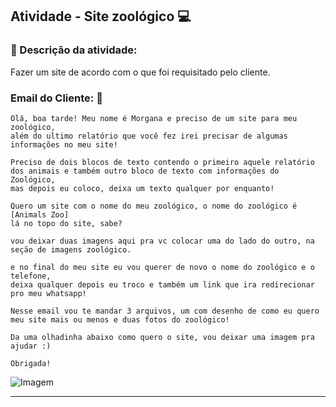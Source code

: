 
## Atividade - Site zoológico :computer:

### :pencil: Descrição da atividade: 

Fazer um site de acordo com o que foi requisitado pelo cliente.

### Email do Cliente: :email:

```
Olá, boa tarde! Meu nome é Morgana e preciso de um site para meu zoológico, 
além do ultimo relatório que você fez irei precisar de algumas informações no meu site! 

Preciso de dois blocos de texto contendo o primeiro aquele relatório dos animais e também outro bloco de texto com informações do Zoológico, 
mas depois eu coloco, deixa um texto qualquer por enquanto! 

Quero um site com o nome do meu zoológico, o nome do zoológico é [Animals Zoo] 
lá no topo do site, sabe?

vou deixar duas imagens aqui pra vc colocar uma do lado do outro, na seção de imagens zoológico. 

e no final do meu site eu vou querer de novo o nome do zoológico e o telefone, 
deixa qualquer depois eu troco e também um link que ira redirecionar 
pro meu whatsapp! 

Nesse email vou te mandar 3 arquivos, um com desenho de como eu quero meu site mais ou menos e duas fotos do zoológico!

Da uma olhadinha abaixo como quero o site, vou deixar uma imagem pra ajudar :)

Obrigada!
````

![Imagem](img/site.png)


------------

